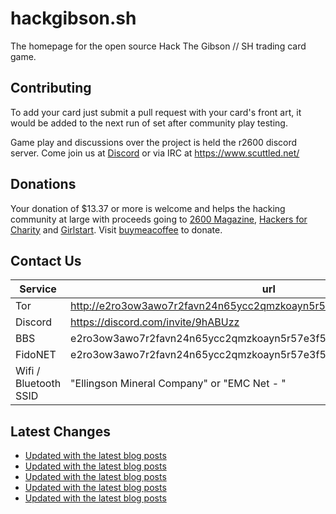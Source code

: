 # hackgibson.sh
The homepage for the open source Hack The Gibson // SH trading card game.


## Contributing

To add your card just submit a pull request with your card's front art, it would be added to the next run of set after community play testing.

Game play and discussions over the project is held the r2600 discord server. Come join us at [Discord](https://discord.com/invite/9hABUzz) or via IRC at https://www.scuttled.net/


## Donations

Your donation of $13.37 or more is welcome and helps the hacking community at large with proceeds going to [2600 Magazine](https://2600.com/), [Hackers for Charity](https://hackersforcharity.org) and [Girlstart](https://girlstart.org).  Visit [buymeacoffee](https://www.buymeacoffee.com/hackgibson.sh) to donate.


## Contact Us

Service | url
-|-
Tor | http://e2ro3ow3awo7r2favn24n65ycc2qmzkoayn5r57e3f56nvjwdcgg32ad.onion
Discord | https://discord.com/invite/9hABUzz
BBS | e2ro3ow3awo7r2favn24n65ycc2qmzkoayn5r57e3f56nvjwdcgg32ad.onion:23
FidoNET | e2ro3ow3awo7r2favn24n65ycc2qmzkoayn5r57e3f56nvjwdcgg32ad.onion:24554
Wifi / Bluetooth SSID | "Ellingson Mineral Company" or "EMC Net - <fidonet address>"

## Latest Changes
<!-- BLOG-POST-LIST:START -->
- [Updated with the latest blog posts](https://github.com/DFW2600/hackgibson.sh/commit/515a47a1d187fb7567a2897c4e7e61624d011a82)
- [Updated with the latest blog posts](https://github.com/DFW2600/hackgibson.sh/commit/a9ed93f5ee1d3bf8b54e7f45fe754910c111d5f3)
- [Updated with the latest blog posts](https://github.com/DFW2600/hackgibson.sh/commit/5b25d8639eddd5bc3aaaa00e535b4a34cb3e213c)
- [Updated with the latest blog posts](https://github.com/DFW2600/hackgibson.sh/commit/85933be072e66ae05d3da729e85312ca1a256177)
- [Updated with the latest blog posts](https://github.com/DFW2600/hackgibson.sh/commit/7339c8dcd4f211e50bb8bb75998f51f8a8ddda1a)
<!-- BLOG-POST-LIST:END -->
